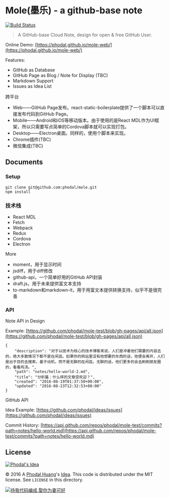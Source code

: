 # Mole(墨乐) - a github-base note

[![Build Status](https://travis-ci.org/phodal/mole.svg?branch=master)](https://travis-ci.org/phodal/mole)

> A GitHub-base Cloud Note, design for open & free GitHub User.

Online Demo: [https://phodal.github.io/mole-web/](https://phodal.github.io/mole-web/)

Features: 

 - GitHub as Database
 - GitHub Page as Blog / Note for Display (TBC)
 - Markdown Support
 - Issues as Idea List 
 
跨平台

 - Web——GitHub Page发布。react-static-boilerplate提供了一个脚本可以直接发布代码到GitHub Page。
 - Mobile——Android和iOS等移动版本。由于使用的是React MDL作为UI框架，所以只需要写点简单的Cordova脚本就可以实现打包。
 - Desktop——Electron桌面。同样的，使用个脚本来实现。
 - Chrome插件(TBC)
 - 微信集成(TBC)

Documents
---

### Setup

```
git clone git@github.com:phodal/mole.git
npm install
```

### 技术栈

 - React MDL
 - Fetch 
 - Webpack
 - Redux
 - Cordova
 - Electron

More

 - moment，用于显示时间
 - jsdiff，用于diff修改
 - github-api，一个简单好用的GitHub API封装
 - draft.js，用于未来提供富文本支持
 - to-markdown和markdown-it，用于用富文本提供转换支持，似乎不是很完善

### API

Note API in Design

Example: [https://github.com/phodal/mole-test/blob/gh-pages/api/all.json](https://github.com/phodal/mole-test/blob/gh-pages/api/all.json)

```
{
    "description": "对于以技术为核心的技术博客来说，人们是冲着他们需要的内容去的，绝大多数情况下都不是在闲逛。如果你的网站里没有他想要的东西的话，他便会离开，人们是出于目的去搜索，基于动机，而不是无聊的在闲逛。无聊的话，他们更多的会去刷刷朋友圈的，看看鸡汤。",
    "path": "notes/hello-world-2.md",
    "title": "分析篇：什么样的文章受欢迎？",
    "created": "2016-08-19T01:37:50+00:00",
    "updated": "2016-08-23T12:32:53+00:00"
}
```

GitHub API

Idea Example: [https://github.com/phodal/ideas/issues](https://github.com/phodal/ideas/issues)

Commit History: [https://api.github.com/repos/phodal/mole-test/commits?path=notes/hello-world.md](https://api.github.com/repos/phodal/mole-test/commits?path=notes/hello-world.md)

License
---

[![Phodal's Idea](http://brand.phodal.com/shields/idea-small.svg)](http://ideas.phodal.com/)

© 2016 A [Phodal Huang](https://www.phodal.com)'s [Idea](http://github.com/phodal/ideas).  This code is distributed under the MIT license. See `LICENSE` in this directory.

[![待我代码编成,娶你为妻可好](http://brand.phodal.com/slogan/slogan.svg)](http://www.xuntayizhan.com/person/ji-ke-ai-qing-zhi-er-shi-dai-wo-dai-ma-bian-cheng-qu-ni-wei-qi-ke-hao-wan/)
